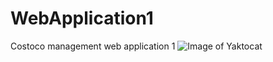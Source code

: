 # WebApplication1
 Costoco management web application 1
![Image of Yaktocat](https://ibb.co/W2P2FVt)
